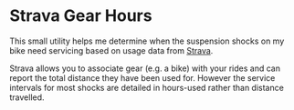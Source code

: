 # Strava Gear Hours

This small utility helps me determine when the suspension shocks on my bike
need servicing based on usage data from [Strava][].

[Strava]: https://www.strava.com/

Strava allows you to associate gear (e.g. a bike) with your rides and can
report the total distance they have been used for. However the service
intervals for most shocks are detailed in hours-used rather than distance
travelled.
